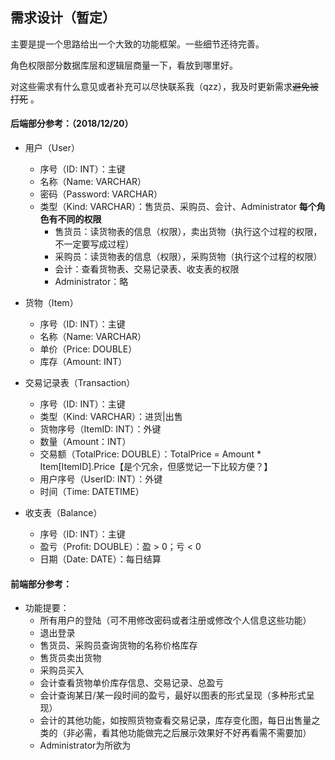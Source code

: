 ## 需求设计（暂定）

主要是提一个思路给出一个大致的功能框架。一些细节还待完善。

角色权限部分数据库层和逻辑层商量一下，看放到哪里好。

对这些需求有什么意见或者补充可以尽快联系我（qzz），我及时更新需求~~避免被打死~~ 。

#### 后端部分参考：（2018/12/20）

* 用户（User）
  * 序号（ID: INT）：主键
  * 名称（Name: VARCHAR）
  * 密码（Password: VARCHAR）
  * 类型（Kind: VARCHAR）：售货员、采购员、会计、Administrator  **每个角色有不同的权限**
    * 售货员：读货物表的信息（权限），卖出货物（执行这个过程的权限，不一定要写成过程）
    * 采购员：读货物表的信息（权限），采购货物（执行这个过程的权限）
    * 会计：查看货物表、交易记录表、收支表的权限
    * Administrator：略
  
* 货物（Item）
  * 序号（ID: INT）：主键
  * 名称（Name: VARCHAR）
  * 单价（Price:  DOUBLE）
  * 库存（Amount: INT）
  
* 交易记录表（Transaction）
  * 序号（ID: INT）：主键
  * 类型（Kind: VARCHAR）：进货|出售
  * 货物序号（ItemID: INT）：外键
  * 数量（Amount：INT）
  * 交易额（TotalPrice: DOUBLE）：TotalPrice = Amount * Item[ItemID].Price【是个冗余，但感觉记一下比较方便？】
  * 用户序号（UserID: INT）：外键
  * 时间（Time: DATETIME）
  
* 收支表（Balance）
  * 序号（ID: INT）：主键
  * 盈亏（Profit: DOUBLE）：盈 > 0；亏 < 0
  * 日期（Date: DATE）：每日结算
  



#### 前端部分参考：

* 功能提要：
  * 所有用户的登陆（可不用修改密码或者注册或修改个人信息这些功能）
  * 退出登录
  * 售货员、采购员查询货物的名称价格库存
  * 售货员卖出货物
  * 采购员买入
  * 会计查看货物单价库存信息、交易记录、总盈亏
  * 会计查询某日/某一段时间的盈亏，最好以图表的形式呈现（多种形式呈现）
  * 会计的其他功能，如按照货物查看交易记录，库存变化图，每日出售量之类的（非必需，看其他功能做完之后展示效果好不好再看需不需要加）
  * Administrator为所欲为

